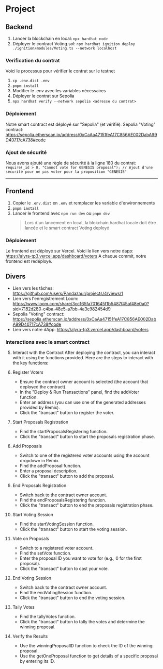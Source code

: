 # Project

## Backend

1. Lancer la blockchain en local: `npx hardhat node`
2. Déployer le contract Voting.sol: `npx hardhat ignition deploy ./ignition/modules/Voting.ts --network localhost`

### Verification du contrat

Voici le processus pour vérifier le contrat sur le testnet

1. `cp .env.dist .env`
1. `pnpm install`
1. Modifier le .env avec les variables nécessaires
1. Déployer le contrat sur Sepolia
1. `npx hardhat verify --network sepolia <adresse du contrat>`

### Déploiement

Notre smart contract est déployé sur "Sepolia" (et vérifié).
Sepolia "Voting" contract: https://sepolia.etherscan.io/address/0xCaAa47151feA17C856AE002DabA99D40717cA738#code

### Ajout de sécurité

Nous avons ajouté une règle de sécurité à la ligne 180 du contrat:
`require(_id > 0, "Cannot vote for GENESIS proposal"); // Ajout d'une sécurité pour ne pas voter pour la proposition "GENESIS"`

---

## Frontend

1. Copier le `.env.dist` en `.env` et remplacer les variable d'environnements
1. `pnpm install`
1. Lancer le frontend avec `npm run dev` ou `pnpm dev`
    > Lors d'un lancement en local, la blokchain hardhat locale doit être lancée et le smart contract Voting deployé

### Déploiement

Le frontend est déployé sur Vercel. Voici le lien vers notre dapp: https://alyra-tp3.vercel.app/dashboard/voters
A chaque commit, notre frontend est redéployé.

## Divers

-   Lien vers les tâches: https://github.com/users/Pandazaur/projects/4/views/1
-   Lien vers l'enregistrement Loom: https://www.loom.com/share/3cc165fa701645f1b5487f45af48e0a0?sid=7182d280-c4ba-48e5-a7bb-4a3e982454d9
-   Sepolia "Voting" contract: https://sepolia.etherscan.io/address/0xCaAa47151feA17C856AE002DabA99D40717cA738#code
-   Lien vers notre dApp: https://alyra-tp3.vercel.app/dashboard/voters

### Interactions avec le smart contract

5. Interact with the Contract
   After deploying the contract, you can interact with it using the functions provided. Here are the steps to interact with the key functions:

1. Register Voters
    - Ensure the contract owner account is selected (the account that deployed the contract).
    - In the "Deploy & Run Transactions" panel, find the addVoter function.
    - Enter an address (you can use one of the generated addresses provided by Remix).
    - Click the "transact" button to register the voter.
1. Start Proposals Registration
    - Find the startProposalsRegistering function.
    - Click the "transact" button to start the proposals registration phase.
1. Add Proposals
    - Switch to one of the registered voter accounts using the account dropdown in Remix.
    - Find the addProposal function.
    - Enter a proposal description.
    - Click the "transact" button to add the proposal.
1. End Proposals Registration
    - Switch back to the contract owner account.
    - Find the endProposalsRegistering function.
    - Click the "transact" button to end the proposals registration phase.
1. Start Voting Session
    - Find the startVotingSession function.
    - Click the "transact" button to start the voting session.
1. Vote on Proposals
    - Switch to a registered voter account.
    - Find the setVote function.
    - Enter the proposal ID you want to vote for (e.g., 0 for the first proposal).
    - Click the "transact" button to cast your vote.
1. End Voting Session
    - Switch back to the contract owner account.
    - Find the endVotingSession function.
    - Click the "transact" button to end the voting session.
1. Tally Votes
    - Find the tallyVotes function.
    - Click the "transact" button to tally the votes and determine the winning proposal.
1. Verify the Results
    - Use the winningProposalID function to check the ID of the winning proposal.
    - Use the getOneProposal function to get details of a specific proposal by entering its ID.
